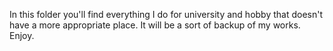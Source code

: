 In this folder you'll find everything I do for university and hobby
that doesn't have a more appropriate place.
It will be a sort of backup of my works.
Enjoy.

